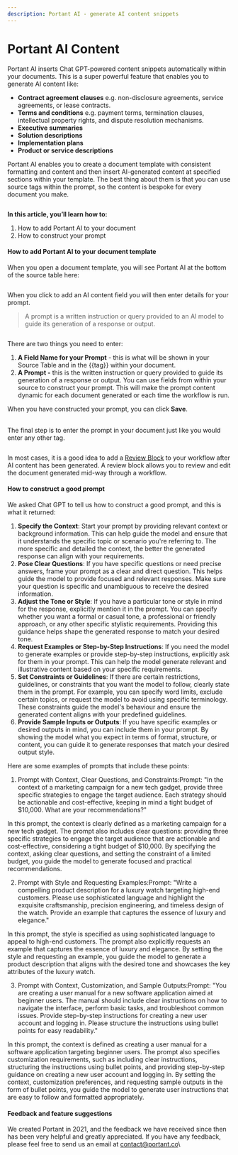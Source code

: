 ```yaml
---
description: Portant AI - generate AI content snippets
---
```


# Portant AI Content

Portant AI inserts Chat GPT-powered content snippets automatically within your documents. This is a super powerful feature that enables you to generate AI content like:

* **Contract agreement clauses** e.g. non-disclosure agreements, service agreements, or lease contracts.
* **Terms and conditions** e.g. payment terms, termination clauses, intellectual property rights, and dispute resolution mechanisms.
* **Executive summaries**
* **Solution descriptions**
* **Implementation plans**
* **Product or service descriptions**

Portant AI enables you to create a document template with consistent formatting and content and then insert AI-generated content at specified sections within your template. The best thing about them is that you can use source tags within the prompt, so the content is bespoke for every document you make.

<figure><img src="https://assets-global.website-files.com/5f3b57b5405f8bd0f98b5e14/6476d03ab75d28b0f3f85cf5_Portant%20Workflow%20-%20AI%202.gif" alt=""><figcaption></figcaption></figure>

**In this article, you’ll learn how to:**

1. How to add Portant AI to your document
2. How to construct your prompt

#### How to add Portant AI to your document template

When you open a document template, you will see Portant AI at the bottom of the source table here:

<figure><img src="https://assets-global.website-files.com/5f3b57b5405f8bd0f98b5e14/6475d70b728604f7d4e6e680_Portant%20AI.png" alt=""><figcaption></figcaption></figure>

When you click to add an AI content field you will then enter details for your prompt.

> A prompt is a written instruction or query provided to an AI model to guide its generation of a response or output.

<figure><img src="https://assets-global.website-files.com/5f3b57b5405f8bd0f98b5e14/6475d71bf3067d91b96bf636_Portant%20AI%20%E2%80%93%201.png" alt=""><figcaption></figcaption></figure>

There are two things you need to enter:

1. **A Field Name for your Prompt** - this is what will be shown in your Source Table and in the \{{tag\}} within your document.
2. **A Prompt -** this is the written instruction or query provided to guide its generation of a response or output. You can use fields from within your source to construct your prompt. This will make the prompt content dynamic for each document generated or each time the workflow is run.

When you have constructed your prompt, you can click **Save**.

\
The final step is to enter the prompt in your document just like you would enter any other tag.

<figure><img src="https://assets-global.website-files.com/5f3b57b5405f8bd0f98b5e14/6475d72520015b96fb0e6265_Portant%20AI%20%E2%80%93%202.png" alt=""><figcaption></figcaption></figure>

In most cases, it is a good idea to add a [Review Block](http://www.portant.co/guide-article/how-to-use-the-review-block) to your workflow after AI content has been generated. A review block allows you to review and edit the document generated mid-way through a workflow.

#### How to construct a good prompt

We asked Chat GPT to tell us how to construct a good prompt, and this is what it returned:

1. **Specify the Context**: Start your prompt by providing relevant context or background information. This can help guide the model and ensure that it understands the specific topic or scenario you're referring to. The more specific and detailed the context, the better the generated response can align with your requirements.
2. **Pose Clear Questions**: If you have specific questions or need precise answers, frame your prompt as a clear and direct question. This helps guide the model to provide focused and relevant responses. Make sure your question is specific and unambiguous to receive the desired information.
3. **Adjust the Tone or Style**: If you have a particular tone or style in mind for the response, explicitly mention it in the prompt. You can specify whether you want a formal or casual tone, a professional or friendly approach, or any other specific stylistic requirements. Providing this guidance helps shape the generated response to match your desired tone.
4. **Request Examples or Step-by-Step Instructions**: If you need the model to generate examples or provide step-by-step instructions, explicitly ask for them in your prompt. This can help the model generate relevant and illustrative content based on your specific requirements.
5. **Set Constraints or Guidelines**: If there are certain restrictions, guidelines, or constraints that you want the model to follow, clearly state them in the prompt. For example, you can specify word limits, exclude certain topics, or request the model to avoid using specific terminology. These constraints guide the model's behaviour and ensure the generated content aligns with your predefined guidelines.
6. **Provide Sample Inputs or Outputs**: If you have specific examples or desired outputs in mind, you can include them in your prompt. By showing the model what you expect in terms of format, structure, or content, you can guide it to generate responses that match your desired output style.

Here are some examples of prompts that include these points:

1. Prompt with Context, Clear Questions, and Constraints:Prompt: "In the context of a marketing campaign for a new tech gadget, provide three specific strategies to engage the target audience. Each strategy should be actionable and cost-effective, keeping in mind a tight budget of $10,000. What are your recommendations?"

In this prompt, the context is clearly defined as a marketing campaign for a new tech gadget. The prompt also includes clear questions: providing three specific strategies to engage the target audience that are actionable and cost-effective, considering a tight budget of $10,000. By specifying the context, asking clear questions, and setting the constraint of a limited budget, you guide the model to generate focused and practical recommendations.

2. Prompt with Style and Requesting Examples:Prompt: "Write a compelling product description for a luxury watch targeting high-end customers. Please use sophisticated language and highlight the exquisite craftsmanship, precision engineering, and timeless design of the watch. Provide an example that captures the essence of luxury and elegance."

In this prompt, the style is specified as using sophisticated language to appeal to high-end customers. The prompt also explicitly requests an example that captures the essence of luxury and elegance. By setting the style and requesting an example, you guide the model to generate a product description that aligns with the desired tone and showcases the key attributes of the luxury watch.

3. Prompt with Context, Customization, and Sample Outputs:Prompt: "You are creating a user manual for a new software application aimed at beginner users. The manual should include clear instructions on how to navigate the interface, perform basic tasks, and troubleshoot common issues. Provide step-by-step instructions for creating a new user account and logging in. Please structure the instructions using bullet points for easy readability."

In this prompt, the context is defined as creating a user manual for a software application targeting beginner users. The prompt also specifies customization requirements, such as including clear instructions, structuring the instructions using bullet points, and providing step-by-step guidance on creating a new user account and logging in. By setting the context, customization preferences, and requesting sample outputs in the form of bullet points, you guide the model to generate user instructions that are easy to follow and formatted appropriately.

#### Feedback and feature suggestions

We created Portant in 2021, and the feedback we have received since then has been very helpful and greatly appreciated. If you have any feedback, please feel free to send us an email at [contact@portant.co](mailto:contact@portant.co)\
